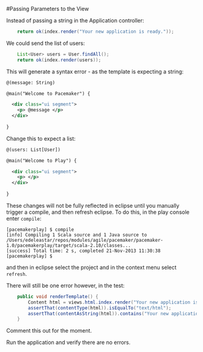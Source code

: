 #Passing Parameters to the View

Instead of passing a string in the Application controller:

~~~java
    return ok(index.render("Your new application is ready."));
~~~

We could send the list of users:

~~~java
    List<User> users = User.findAll();
    return ok(index.render(users));
~~~

This will generate a syntax error - as the template is expecting a string:

~~~xml
@(message: String)

@main("Welcome to Pacemaker") {

  <div class="ui segment">
    <p> @message </p>
  </div>
  
}
~~~

Change this to expect a list:

~~~xml
@(users: List[User])

@main("Welcome to Play") {

  <div class="ui segment">
    <p> </p>
  </div>
  
}
~~~

These changes will not be fully reflected in eclipse until you manually trigger a compile, and then refresh eclipse. To do this, in the play console enter `compile`:

~~~
[pacemakerplay] $ compile
[info] Compiling 1 Scala source and 1 Java source to /Users/edeleastar/repos/modules/agile/pacemaker/pacemaker-1.0/pacemakerplay/target/scala-2.10/classes...
[success] Total time: 2 s, completed 21-Nov-2013 11:30:38
[pacemakerplay] $
~~~

and then in eclipse select the project and in the context menu select `refresh`.

There will still be one error however, in the test:

~~~java
    public void renderTemplate() {
        Content html = views.html.index.render("Your new application is ready.");
        assertThat(contentType(html)).isEqualTo("text/html");
        assertThat(contentAsString(html)).contains("Your new application is ready.");
    }
~~~

Comment this out for the moment.

Run the application and verify there are no errors.
